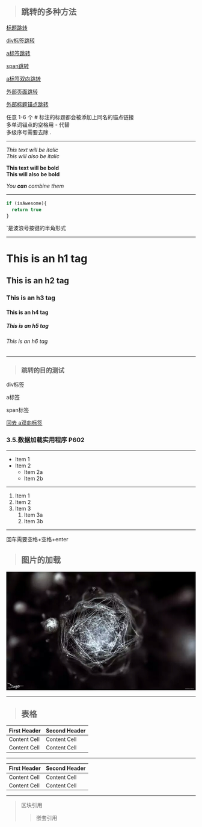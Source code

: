 > ## 跳转的多种方法

[标题跳转](#35数据加载实用程序-P602)

[div标签跳转](#Inter-Page)

[a标签跳转](#link)

[span跳转](#span)

<a href="#wo" id="huiqu">a标签双向跳转</a>

<a href="./README.md">外部页面跳转</a>

<a href="./README.md#make">外部标题锚点跳转</a>

任意 1-6 个 # 标注的标题都会被添加上同名的锚点链接  
多单词锚点的空格用 - 代替  
多级序号需要去除 .  

***

*This text will be italic*  
_This will also be italic_

**This text will be bold**  
__This will also be bold__

_You **can** combine them_

***

```javascript
if (isAwesome){
  return true
}
```
`是波浪号按键的半角形式

***

# This is an h1 tag
## This is an h2 tag
### This is an h3 tag
#### This is an h4 tag
##### This is an h5 tag
###### This is an h6 tag

***

> ### 跳转的目的测试

<div id="Inter-Page">div标签</div>  
  
<a name="link">a标签</div>

<span id="span">span标签</span>

<a href="#huiqu" id="wo">回去 a双向标签</a>

### 3.5.数据加载实用程序 P602

***

* Item 1
* Item 2
  * Item 2a
  * Item 2b

***

1. Item 1
1. Item 2
1. Item 3
   1. Item 3a
   1. Item 3b
   
***

回车需要空格+空格+enter

> ## 图片的加载

![GitHub Logo](/images/logo.jpg)  

***

> ## 表格
<table>
  <thead>
    <tr>
      <th>First Header</th>
      <th>Second Header</th>
    </tr>
  </thead>
  <tbody>
    <tr>
      <td>Content Cell</td>
      <td>Content Cell</td>
    </tr>
    <tr>
      <td>Content Cell</td>
      <td>Content Cell</td>
    </tr>
  </tbody>
</table>

***

| First Header  | Second Header |
| ------------- | ------------- |
| Content Cell  | Content Cell  |
| Content Cell  | Content Cell  |

***

> 区块引用
>> 嵌套引用

